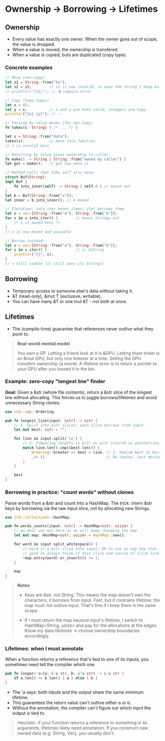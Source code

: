 # Ownership → Borrowing → Lifetimes

## Ownership

- Every value has exactly one owner. When the owner goes out of scope, the value
is dropped.
- When a value is moved, the ownership is transfered. 
- When a value is copied, buts are duplicated (copy type).

### Concrete examples

```rust
// Move (non-Copy)
let s1 = String::from("hi");
let s2 = s1;        // s1 is now invalid; s2 owns the string's heap buffer.
// println!("{s1}"); // ❌ compile error

// Copy (Copy types)
let x = 42;
let y = x;          // x and y are both valid; integers are Copy.
println!("{x} {y}"); // ✅

// Passing by value moves (for non-Copy)
fn takes(s: String) { /* ... */ }

let s = String::from("data");
takes(s);           // move into function
// s is invalid here

// Returning by value gives ownership to caller
fn make() -> String { String::from("owned by caller") }
let got = make();   // got now owns it

// Method calls that take self also move:
struct Buf(String);
impl Buf {
    fn into_inner(self) -> String { self.0 } // moves out
}
let b = Buf(String::from("x"));
let inner = b.into_inner(); // b moved

// Iteration: into_iter moves items; iter borrows them
let v = vec![String::from("a"), String::from("b")];
for s in v.into_iter() {        // moves Strings out
    /* s is owned here */
}
// v is now moved and unusable

// Borrow instead:
let v = vec![String::from("a"), String::from("b")];
for s in v.iter() {             // s: &String
    println!("{}", s);
}
// v still usable (it still owns its Strings)
```

## Borrowing

- Temporary access to someone else's data without taking it. 
- &T (read-only), &mut T (exclusive, writable).
- You can have many &T or one mut &T - not both at once.

## Lifetimes

- The (compile-time) guarantee that references never outlive what they point to.

> **Real-world mental model**
> 
> You own a GP. Letting a friend look at it is &GPU. Letting them tinker is an
> &mut GPU, but only one tinkerer at a time. Selling the GPU transfers ownership (a move).
> A lifetime error is to return a pointer to your GPU after you tossed it in the bin.

### Example: zero-copy "longest line" finder

**Goal:** Given a &str (whole file contents), return a &str slice of the longest 
line without allocating. This forces us to juggle borrows/lifetimes and avoid
unnecessary String clones.

```rust
use std::cmp::Ordering;

pub fn longest_line(input: &str) -> &str {
    // 1. Split into &str slices; each slice borrows from input.
    let mut best: &str = "";

    for line in input.split('\n') {
        // 2. Comparing lenghts is O(1) on &str (stored as pointer+len).
        match line.len().cmp(&best.len()) {
            Ordering::Greater => best = line, // 3. Rebind best to borrow this longer slice,
            _=> {}                            // No copies. Just moving a pointer+len
        }
    }

    best
}
```

### Borrowing in practice: "count words" without clones

Parse words from a &str and count into a HashMap. The trick: intern &str keys by borrowing
via the raw input slice, not by allocating new Strings.

```rust
use std::collections::HashMap;

pub fn words_counts(input: &str) -> HashMap<&str, usize> {
    // we must use mut here as we will keep changing the map
    let mut map: HashMap<&str, usize> = HashMap::new();

    for word in input.split_whitespace() {
        // word is a &str slice into input; OK to use as map key that lives as long as input
        // good to always think if this slice and source of slice live as long as the map
        *map.entry(word).or_insert(0) += 1;
    }

    map
}
```

>**Notes**
> - Keys are &str, not String. This means the map doesn't own the characters; it borrows
> from input. Fast, but it contrains lifetime: the map must not outlive input. That's fine
> if I keep them in the same scope.
>
> - If I must return the map beuond input's lifetime, I switch to HashMap<String, usize> and
> pay for the allocations at the edges. Know my data lifetimes → choose ownership boundaries
> accordingly.

### Lifetimes: when I must annotate

When a function returns a reference that's tied to one of its inputs, you sometimes need
tell the compiler which one.

```rust
pub fn longer<'a>(a: &'a str, b: &'a str) -> &'a str {
    if a.len() >= b.len() { a } else { b }
}
```

- The 'a says: both inputs and the output share the same minimum lifetime.
- This guarantees the return value can't outlive either a or b.
- Without the annotation, the compiler can't figure out which input the output is tied to.

> Heuristic: If your function returns a  reference to something in its arguments, lifetimes
> likely need annotation. If you construct new owned data (e.g. String, Vec), you usually
> don't.


